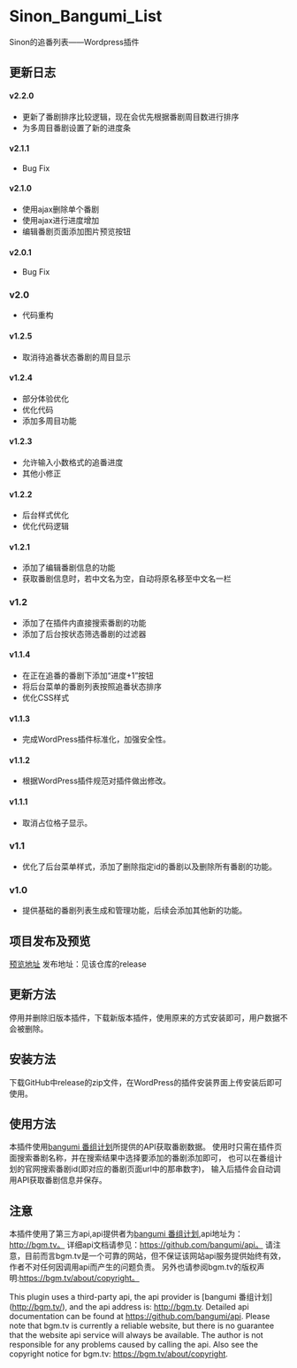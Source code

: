 # Sinon_Bangumi_List
Sinon的追番列表——Wordpress插件
## 更新日志
#### v2.2.0
* 更新了番剧排序比较逻辑，现在会优先根据番剧周目数进行排序
* 为多周目番剧设置了新的进度条
#### v2.1.1
* Bug Fix
#### v2.1.0
* 使用ajax删除单个番剧
* 使用ajax进行进度增加
* 编辑番剧页面添加图片预览按钮
#### v2.0.1
* Bug Fix
### v2.0
* 代码重构
#### v1.2.5
* 取消待追番状态番剧的周目显示
#### v1.2.4
* 部分体验优化
* 优化代码
* 添加多周目功能
#### v1.2.3
* 允许输入小数格式的追番进度
* 其他小修正
#### v1.2.2
* 后台样式优化
* 优化代码逻辑
#### v1.2.1
* 添加了编辑番剧信息的功能
* 获取番剧信息时，若中文名为空，自动将原名移至中文名一栏
### v1.2
* 添加了在插件内直接搜索番剧的功能
* 添加了后台按状态筛选番剧的过滤器
#### v1.1.4
* 在正在追番的番剧下添加“进度+1”按钮
* 将后台菜单的番剧列表按照追番状态排序
* 优化CSS样式
#### v1.1.3
* 完成WordPress插件标准化，加强安全性。
#### v1.1.2
* 根据WordPress插件规范对插件做出修改。
#### v1.1.1
* 取消占位格子显示。
### v1.1
* 优化了后台菜单样式，添加了删除指定id的番剧以及删除所有番剧的功能。
### v1.0
* 提供基础的番剧列表生成和管理功能，后续会添加其他新的功能。

## 项目发布及预览
[预览地址](https://sinon.top/bangumi)
发布地址：见该仓库的release

## 更新方法
停用并删除旧版本插件，下载新版本插件，使用原来的方式安装即可，用户数据不会被删除。

## 安装方法
下载GitHub中release的zip文件，在WordPress的插件安装界面上传安装后即可使用。

## 使用方法
本插件使用[bangumi 番组计划](http://bgm.tv/)所提供的API获取番剧数据。
使用时只需在插件页面搜索番剧名称，并在搜索结果中选择要添加的番剧添加即可，
也可以在番组计划的官网搜索番剧id(即对应的番剧页面url中的那串数字)，
输入后插件会自动调用API获取番剧信息并保存。

## 注意
本插件使用了第三方api,api提供者为[bangumi 番组计划](http://bgm.tv/),api地址为：http://bgm.tv。
详细api文档请参见：https://github.com/bangumi/api。
请注意，目前而言bgm.tv是一个可靠的网站，但不保证该网站api服务提供始终有效，作者不对任何因调用api而产生的问题负责。
另外也请参阅bgm.tv的版权声明:https://bgm.tv/about/copyright。

This plugin uses a third-party api, the api provider is [bangumi 番组计划] (http://bgm.tv/), and the api address is: http://bgm.tv.
Detailed api documentation can be found at https://github.com/bangumi/api.
Please note that bgm.tv is currently a reliable website, but there is no guarantee that the website api service will always be available.
The author is not responsible for any problems caused by calling the api.
Also see the copyright notice for bgm.tv: https://bgm.tv/about/copyright.
